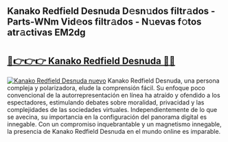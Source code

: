 ## Kanako Redfield Desnuda D𝚎sn𝚞dos filtr𝚊dos - Parts-WNm Vid𝚎os filtr𝚊dos - N𝚞evas f𝚘tos atr𝚊ctivas EM2dg

# <h2><a href="http://mbcz2d4.tromn.icu/?c=Kanako+Redfield+Desnuda">🔗👉👉👉 Kanako Redfield Desnuda 🔗🔗</a></h2>

[![Kanako Redfield Desnuda nuevo](https://i.imgur.com/pEAQMta.gif)](http://mbcz2d4.tromn.icu/?c=Kanako+Redfield+Desnuda)
Kanako Redfield Desnuda, una persona compleja y polarizadora, elude la comprensión fácil. Su enfoque poco convencional de la autorrepresentación en línea ha atraído y ofendido a los espectadores, estimulando debates sobre moralidad, privacidad y las complejidades de las sociedades virtuales. Independientemente de lo que se avecina, su importancia en la configuración del panorama digital es innegable. Con un compromiso inquebrantable y un magnetismo innegable, la presencia de Kanako Redfield Desnuda en el mundo online es imparable.
